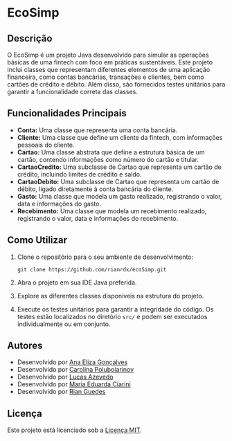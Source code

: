 # EcoSimp

## Descrição

O EcoSimp é um projeto Java desenvolvido para simular as operações básicas de uma fintech com foco em práticas sustentáveis. Este projeto inclui classes que representam diferentes elementos de uma aplicação financeira, como contas bancárias, transações e clientes, bem como cartões de crédito e débito. Além disso, são fornecidos testes unitários para garantir a funcionalidade correta das classes.

## Funcionalidades Principais

- **Conta:** Uma classe que representa uma conta bancária.
- **Cliente:** Uma classe que define um cliente da fintech, com informações pessoais do cliente.
- **Cartao:** Uma classe abstrata que define a estrutura básica de um cartão, contendo informações como número do cartão e titular.
- **CartaoCredito:** Uma subclasse de Cartao que representa um cartão de crédito, incluindo limites de crédito e saldo.
- **CartaoDebito:** Uma subclasse de Cartao que representa um cartão de débito, ligado diretamente à conta bancária do cliente.
- **Gasto:** Uma classe que modela um gasto realizado, registrando o valor, data e informações do gasto.
- **Recebimento:** Uma classe que modela um recebimento realizado, registrando o valor, data e informações do recebimento.

## Como Utilizar

1. Clone o repositório para o seu ambiente de desenvolvimento:

   ```
   git clone https://github.com/rianrdx/ecoSimp.git
   ```

2. Abra o projeto em sua IDE Java preferida.

3. Explore as diferentes classes disponíveis na estrutura do projeto.

4. Execute os testes unitários para garantir a integridade do código. Os testes estão localizados no diretório `src/` e podem ser executados individualmente ou em conjunto.

## Autores

- Desenvolvido por [Ana Eliza Gonçalves](https://github.com/Neliza96)
- Desenvolvido por [Carolina Poluboiarinov](https://github.com/carolpoluba)
- Desenvolvido por [Lucas Azevedo](https://github.com/LucasAzevedoS)
- Desenvolvido por [Maria Eduarda Ciarini](https://github.com/MariaEduarda-Ciarini)
- Desenvolvido por [Rian Guedes](https://github.com/rianrdx)

## Licença

Este projeto está licenciado sob a [Licença MIT](LICENSE).
